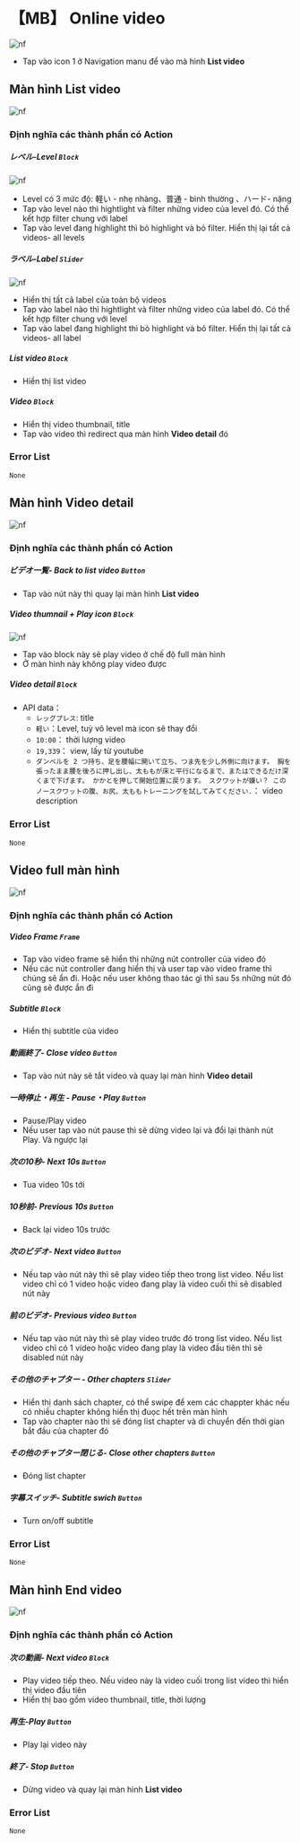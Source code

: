 # 【MB】 **Online video**

![nf](image/jp/mb/105online-video/navigation.png)

- Tap vào icon 1 ở Navigation manu để vào mà hình **List video**

## Màn hình **List video**

![nf](image/jp/mb/105online-video/video-list.png)

### Định nghĩa các thành phần có Action 

##### レベル-Level `Block`

![nf](image/jp/mb/105online-video/level.png)

- Level có 3 mức độ: 軽い - nhẹ nhàng、普通 - bình thường 、ハード- nặng
- Tap vào level nào thì hightlight và filter những video của level đó. Có thể kết hợp filter chung với label 
- Tap vào level đang highlight thì bỏ highlight và bỏ filter. Hiển thị lại tất cả videos- all levels

##### ラベル-Label `Slider`

![nf](image/jp/mb/105online-video/label.png)

- Hiển thị tất cả label của toàn bộ videos
- Tap vào label nào thì hightlight và filter những video của label đó. Có thể kết hợp filter chung với level 
- Tap vào label đang highlight thì bỏ highlight và bỏ filter. Hiển thị lại tất cả videos- all label

##### List video `Block`

- Hiển thị list video

##### Video `Block`

- Hiển thị video thumbnail, title
- Tap vào video thì redirect qua màn hình **Video detail** đó

### Error List

`None`

## Màn hình **Video detail** 

![nf](image/jp/mb/105online-video/video-detail.png)

### Định nghĩa các thành phần có Action 

##### ビデオ一覧- Back to list video `Button`

- Tap vào nút này thì quay lại màn hình **List video** 

##### Video thumnail + Play icon `Block`

![nf](image/jp/mb/105online-video/play.png)

- Tap vào block này sẽ play video ở chế độ full màn hình 
- Ở màn hình này không play video được

##### Video detail   `Block`

- API data：
    - `レッグプレス`: title
    - `軽い`：Level, tuỳ vô level mà icon sẽ thay đổi
    - `10:00`： thời lượng video
    - `19,339`： view, lấy từ youtube
    - `ダンベルを 2 つ持ち、足を腰幅に開いて立ち、つま先を少し外側に向けます。 胸を張ったまま腰を後ろに押し出し、太ももが床と平行になるまで、またはできるだけ深くまで下げます。 かかとを押して開始位置に戻ります。 スクワットが嫌い？ このノースクワットの腹、お尻、太ももトレーニングを試してみてください.`： video description

### Error List

`None`

## **Video full màn hình** 

![nf](image/jp/mb/105online-video/full-screen.png)

### Định nghĩa các thành phần có Action 

##### Video Frame `Frame`

- Tap vào video frame sẽ hiển thị những nút controller của video đó
- Nếu các nút controller đang hiển thị và user tap vào video frame thì chúng sẽ ẩn đi. Hoặc nếu user không thao tác gì thì sau 5s những nút đó cũng sẽ được ẩn đi

##### Subtitle `Block`

- Hiển thị subtitle của video

##### 動画終了- Close video   `Button`

- Tap vào nút này sẽ tắt video và quay lại màn hình **Video detail**

##### 一時停止・再生 - Pause・Play `Button`

- Pause/Play video 
- Nếu user tap vào nút pause thì sẽ dừng video lại và đổi lại thành nút Play. Và ngược lại

##### 次の10秒- Next 10s  `Button`

- Tua video 10s tới

##### 10秒前- Previous 10s  `Button`

- Back lại video 10s trước

##### 次のビデオ- Next video   `Button`

- Nếu tap vào nút này thì sẽ play video tiếp theo trong list video. Nếu list video chỉ có 1 video hoặc video đang play là video cuối thì sẽ disabled nút này

##### 前のビデオ- Previous video   `Button`

- Nếu tap vào nút này thì sẽ play video trước đó trong list video. Nếu list video chỉ có 1 video hoặc video đang play là video đầu tiên thì sẽ disabled nút này

##### その他のチャプター - Other chapters    `Slider`

- Hiển thị danh sách chapter, có thể swipe để xem các chappter khác nếu có nhiều chapter không hiển thị đuọc hết trên màn hình
- Tap vào chapter nào thì sẽ đóng list chapter và di chuyển đến thời gian bắt đầu của chapter đó

##### その他のチャプター閉じる- Close other chapters   `Button`

- Đóng list chapter

##### 字幕スイッチ- Subtitle swich   `Button`

- Turn on/off subtitle

### Error List

`None`

## Màn hình **End video** 

![nf](image/jp/mb/105online-video/end-video.png)

### Định nghĩa các thành phần có Action 

##### 次の動画- Next video `Block`

- Play video tiếp theo. Nếu video này là video cuối trong list video thì hiển thị video đầu tiên
- Hiển thị bao gồm video thumbnail, title, thời lượng

##### 再生-Play   `Button`

- Play lại video này

##### 終了- Stop `Button`

- Dừng video và quay lại màn hình **List video**

### Error List

`None`

